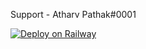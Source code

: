Support - Atharv Pathak#0001

[![Deploy on Railway](https://railway.app/button.svg)](https://railway.app/new/template?template=https%3A%2F%2Fgithub.com%2FBedrock16%2Froles&envs=BOT_TOKEN%2CPREFIX&BOT_TOKENDesc=PASTE+DISCORD+BOT+TOKEN&PREFIXDesc=ENTER+PREFIX+OF+YOUR+BOT&referralCode=AtharvPathak)
